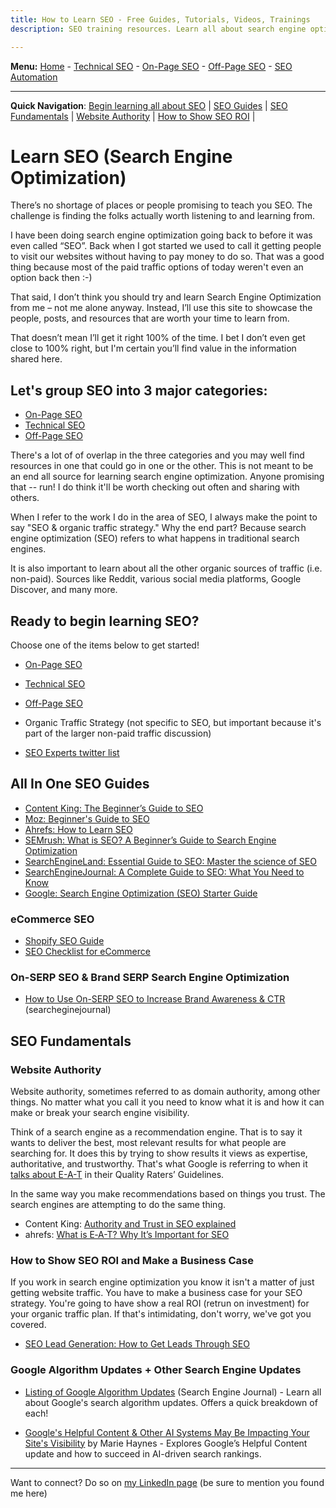 ```yaml
---
title: How to Learn SEO - Free Guides, Tutorials, Videos, Trainings
description: SEO training resources. Learn all about search engine optimization and organic traffic strategy. Includes guides, tutorias, articles, videos and more for free!

---
```



<b>Menu:</b> <a href="/">Home</a> - <a href="technical-seo.html">Technical SEO</a> - <a href="on-page-seo.html">On-Page SEO</a> - <a href="off-page-seo.html">Off-Page SEO</a> - <a href="seo-automation.html">SEO Automation</a>
<hr>
<strong>Quick Navigation</strong>: <a href="#seo-training">Begin learning all about SEO</a> | <a href="#seo-guides">SEO Guides</a> | <a href="#seo-fundamentals">SEO Fundamentals</a> | <a href="#Website-authority">Website Authority</a> | <a href="#show-seo-roi">How to Show SEO ROI</a> | 

# Learn SEO (Search Engine Optimization)

There’s no shortage of places or people promising to teach you SEO. The challenge is finding the folks actually worth listening to and learning from.

I have been doing search engine optimization going back to before it was even called “SEO”. Back when I got started we used to call it getting people to visit our websites without having to pay money to do so. That was a good thing because most of the paid traffic options of today weren't even an option back then :-)

That said, I don’t think you should try and learn Search Engine Optimization from me – not me alone anyway. Instead, I’ll use this site to showcase the people, posts, and resources that are worth your time to learn from. 

That doesn’t mean I’ll get it right 100% of the time. I bet I don’t even get close to 100% right, but I'm certain you’ll find value in the information shared here.

## Let's group SEO into 3 major categories:

* <a href="on-page-seo">On-Page SEO</a>
* <a href="technical-seo" title="Technical SEO">Technical SEO</a>
* <a href="off-page-seo.html">Off-Page SEO</a>

There's a lot of of overlap in the three categories and you may well find resources in one that could go in one or the other. This is not meant to be an end all source for learning search engine optimization. Anyone promising that -- run! I do think it'll be worth checking out often and sharing with others.

When I refer to the work I do in the area of SEO, I always make the point to say "SEO & organic traffic strategy." Why the end part? Because search engine optimization (SEO) refers to what happens in traditional search engines. 

It is also important to learn about all the other organic sources of traffic (i.e. non-paid). Sources like Reddit, various social media platforms, Google Discover, and many more.

<h2 id="seo-training">Ready to begin learning SEO?</h2> 
Choose one of the items below to get started!

* <a href="on-page-seo">On-Page SEO</a>
* <a href="technical-seo" title="Learn Technical SEO">Technical SEO</a>
* <a href="off-page-seo.html">Off-Page SEO</a>
* Organic Traffic Strategy (not specific to SEO, but important because it's part of the larger non-paid traffic discussion)

* <a href="https://twitter.com/i/lists/225581017">SEO Experts twitter list</a>

<h2 id="seo-guides">All In One SEO Guides</h2>

  * <a href="https://www.contentkingapp.com/academy/seo-guide/">Content King: The Beginner’s Guide to SEO</a>
  * <a href="https://moz.com/beginners-guide-to-seo">Moz: Beginner's Guide to SEO</a>
  * <a href="https://ahrefs.com/blog/learn-seo/">Ahrefs: How to Learn SEO</a>
  * <a href="https://www.semrush.com/blog/what-is-seo/">SEMrush: What is SEO? A Beginner’s Guide to Search Engine Optimization</a>
  * <a href="https://searchengineland.com/guide/seo">SearchEngineLand: Essential Guide to SEO: Master the science of SEO</a>
  * <a href="https://www.searchenginejournal.com/seo-guide/">SearchEngineJournal: A Complete Guide to SEO: What You Need to Know</a>
  * <a href="https://support.google.com/webmasters/answer/7451184?hl=en">Google: Search Engine Optimization (SEO) Starter Guide</a>
 
<h3>eCommerce SEO</h3>

* <a href="https://www.contentkingapp.com/academy/shopify-seo/">Shopify SEO Guide</a>
* <a href="https://www.contentkingapp.com/academy/ecommerce-seo-checklist/">SEO Checklist for eCommerce</a>

<h3>On-SERP SEO & Brand SERP Search Engine Optimization</h3>

* <a href="https://www.searchenginejournal.com/on-serp-seo/">How to Use On-SERP SEO to Increase Brand Awareness & CTR</a> (searcheginejournal)
 
<h2 id="seo-fundamentals">SEO Fundamentals</h2>

<h3 id="Website-authority">Website Authority</h3>

Website authority, sometimes referred to as domain authority, among other things. No matter what you call it you need to know what it is and how it can make or break your search engine visibility. 

Think of a search engine as a recommendation engine. That is to say it wants to deliver the best, most relevant results for what people are searching for. It does this by trying to show results it views as expertise, authoritative, and trustworthy. That's what Google is referring to when it <a href="https://www.mariehaynes.com/eat/" title="Guide to understanding E-A-T">talks about E-A-T</a> in their Quality Raters’ Guidelines.

In the same way you make recommendations based on things you trust. The search engines are attempting to do the same thing.

* Content King: <a href="https://www.contentkingapp.com/academy/authority/">Authority and Trust in SEO explained</a>
* ahrefs: <a href="https://ahrefs.com/blog/eat-seo/">What is E‑A-T? Why It’s Important for SEO</a>

<h3 id="show-seo-roi">How to Show SEO ROI and Make a Business Case</h3>

If you work in search engine optimization you know it isn't a matter of just getting website traffic. You have to make a business case for your SEO strategy. You're going to have show a real ROI (retrun on investment) for your organic traffic plan. If that's intimidating, don't worry, we've got you covered.

* <a href="https://terakeet.com/blog/seo-lead-generation/">SEO Lead Generation: How to Get Leads Through SEO</a>

<h3>Google Algorithm Updates + Other Search Engine Updates</h3>

* <a href="https://www.searchenginejournal.com/google-algorithm-history/">Listing of Google Algorithm Updates</a> (Search Engine Journal) - Learn all about Google's search algorithm updates. Offers a quick breakdown of each!
  
* <a href="https://www.mariehaynes.com/google-ai-systems/">Google's Helpful Content & Other AI Systems May Be Impacting Your Site's Visibility</a> by Marie Haynes - Explores Google’s Helpful Content update and how to succeed in AI-driven search rankings.

<hr>
Want to connect? Do so on <a href="https://www.linkedin.com/in/joshhinds">my LinkedIn page</a> (be sure to mention you found me here) 

